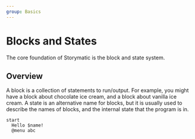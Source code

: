 ```yaml
---
group: Basics
---
```


# Blocks and States
The core foundation of Storymatic is the block and state system.

## Overview
A block is a collection of statements to run/output. For example, you might have a block about chocolate ice cream, and a block about vanilla ice cream.
A state is an alternative name for blocks, but it is usually used to describe the names of blocks, and the internal state that the program is in.

``` storymatic
start
  Hello $name!
  @menu abc
```
